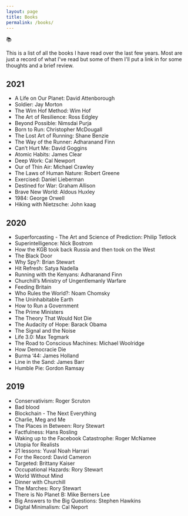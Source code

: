 ```yaml
---
layout: page
title: Books
permalink: /books/
---
```

📚

This is a list of all the books I have read over the last few years. Most are just a record of what I've read but some of them I'll put a link in for some thoughts and a brief review.

## 2021

- A Life on Our Planet: David Attenborough 
- Soldier: Jay Morton
- The Wim Hof Method: Wim Hof
- The Art of Resilience: Ross Edgley
- Beyond Possible: Nimsdai Purja 
- Born to Run: Christopher McDougall
- The Lost Art of Running: Shane Benzie
- The Way of the Runner: Adharanand Finn
- Can’t Hurt Me: David Goggins
- Atomic Habits: James Clear
- Deep Work: Cal Newport
- Our of Thin Air: Michael Crawley 
- The Laws of Human Nature: Robert Greene
- Exercised: Daniel Lieberman
- Destined for War: Graham Allison 
- Brave New World: Aldous Huxley
- 1984: George Orwell
- Hiking with Nietzsche: John kaag


## 2020

- Superforcasting - The Art and Science of Prediction: Philip Tetlock
- Superintelligence: Nick Bostrom
- How the KGB took back Russia and then took on the West
- The Black Door
- Why Spy?: Brian Stewart
- Hit Refresh: Satya Nadella
- Running with the Kenyans: Adharanand Finn
- Churchill’s Ministry of Ungentlemanly Warfare
- Feeding Britain
- Who Rules the World?: Noam Chomsky
- The Uninhabitable Earth
- How to Run a Government 
- The Prime Ministers
- The Theory That Would Not Die
- The Audacity of Hope: Barack Obama
- The Signal and the Noise
- Life 3.0: Max Tegmark
- The Road to Conscious Machines: Michael Woolridge
- How Democracie Die
- Burma ‘44: James Holland
- Line in the Sand: James Barr
- Humble Pie: Gordon Ramsay

## 2019

- Conservativism: Roger Scruton
- Bad blood
- Blockchain - The Next Everything
- Charlie, Meg and Me
- The Places in Between: Rory Stewart
- Factfulness: Hans Rosling
- Waking up to the Facebook Catastrophe: Roger McNamee 
- Utopia for Realists
- 21 lessons: Yuval Noah Harrari
- For the Record: David Cameron
- Targeted: Brittany Kaiser 
- Occupational Hazards: Rory Stewart 
- World Without Mind
- Dinner with Churchill
- The Marches: Rory Stewart 
- There is No Planet B: Mike Berners Lee
- Big Answers to the Big Questions: Stephen Hawkins
- Digital Minimalism: Cal Neport
